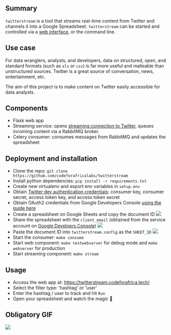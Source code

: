 ## Summary
`twitterstream` is a tool that streams real-time content from Twitter and channels it into a Google Spreadsheet. `twitterstream` can be started and controlled via a [web interface](https://twitterstream.codeforafrica.tech/), or the command line.

## Use case
For data wranglers, analysts, and developers, data on structured, open, and standard formats (such as `xls` or `csv`) is far more useful and malleable than unstructured sources.
Twitter is a great source of conversation, news, entertainment, etc.

The aim of this project is to make content on Twitter easily accessible for data analysts.


## Components
* Flask web app
* Streaming service: opens [streaming connection to Twitter](https://dev.twitter.com/streaming/overview), queues incoming content via a RabbitMQ broker.
* Celery consumer:  consumes messages from RabbitMQ and updates the spreadsheet

## Deployment and installation
* Clone the repo:  `git clone https://github.com/codeforafricalabs/twitterstream`
* Install python dependencies: `pip install -r requirements.txt`
* Create new virtualenv and export env variables in `setup.env`
* Obtain [Twitter dev authentication credentials](https://dev.twitter.com/oauth): consumer key, consumer secret, access token key, and access token secret
* Obtain OAuth2 credentials from Google Developers Console [using the guide here](http://gspread.readthedocs.org/en/latest/oauth2.html)
* Create a spreadsheet on Google Sheets and copy the document ID
![](https://lh3.googleusercontent.com/9GV5nedO27vtnOhlnl4HfWwhf8H0Yt0zU9nG4r2dH42MhmQrQYXm1jIphndBLqtii7UDx9fewG080g=w1518-h74-no)
* Share the spreadsheet with the `client_email` (obtained from the service account on [Google Developrs Console](http://gspread.readthedocs.org/en/latest/oauth2.html)) 
![](https://goo.gl/ZiWpk9)
* Paste the document ID into `twitterstream.config` as the `SHEET_ID`
![](https://goo.gl/93qNKs)
* Start the consumer:  `make consume`
* Start web component: `make testwebserver` for debug mode and `make webserver` for production
* Start streaming component: `make stream`


## Usage

* Access the web app at: https://twitterstream.codeforafrica.tech/
* Select the filter type: 'hashtag' or 'user'
* Enter the hashtag / user to track and hit `Run`
* Open your spreadsheet and watch the magic :raised_hands:


## Obligatory GIF
![](https://media.giphy.com/media/mE5AM0F8bSXMQ/giphy.gif)
